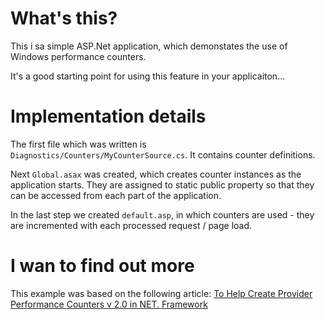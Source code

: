 ﻿# What's this?

This i sa simple ASP.Net application, which demonstates the use of Windows performance counters.

It's a good starting point for using this feature in your applicaiton...


# Implementation details

The first file which was written is `Diagnostics/Counters/MyCounterSource.cs`. It contains counter definitions.

Next `Global.asax` was created, which creates counter instances as the application starts. They are assigned to static public property so that they can be accessed from each part of the application.

In the last step we created `default.asp`, in which counters are used - they are incremented with each processed request / page load.

# I wan to find out more

This example was based on the following article: [To Help Create Provider Performance Counters v 2.0 in NET. Framework](https://www.codeproject.com/Tips/897687/To-Help-Create-Provider-Performance-Counters-v)